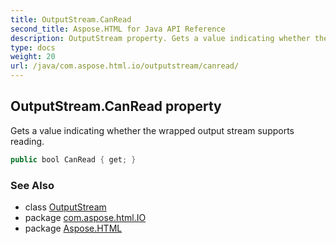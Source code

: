 ```yaml
---
title: OutputStream.CanRead
second_title: Aspose.HTML for Java API Reference
description: OutputStream property. Gets a value indicating whether the wrapped output stream supports reading
type: docs
weight: 20
url: /java/com.aspose.html.io/outputstream/canread/
---
```

## OutputStream.CanRead property

Gets a value indicating whether the wrapped output stream supports reading.

```java
public bool CanRead { get; }
```

### See Also

* class [OutputStream](../)
* package [com.aspose.html.IO](../../outputstream/)
* package [Aspose.HTML](../../../)
